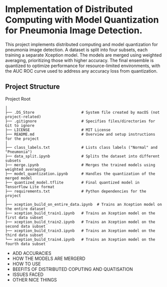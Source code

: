 # Implementation of Distributed Computing with Model Quantization for Pneumonia Image Detection.
This project implements distributed computing and model quantization for pneumonia image detection. A dataset is split into four subsets, each training a separate Xception model. The models are merged using weighted averaging, prioritizing those with higher accuracy. The final ensemble is quantized to optimize performance for resource-limited environments, with the AUC ROC curve used to address any accuracy loss from quantization.

## Project Structure
Project Root
```
│
├── .DS_Store                     # System file created by macOS (not project-related)
├── .gitignore                    # Specifies files/directories for Git to ignore
├── LICENSE                       # MIT License 
├── README.md                     # Overview and setup instructions for the project
│
├── class_labels.txt              # Lists class labels ("Normal" and "Pneumonia")
├── data_split.ipynb              # Splits the dataset into different subsets
├── merge.ipynb                   # Merges the trained models using weighted averaging
├── model_quantization.ipynb      # Handles the quantization of the merged model
├── quantized_model.tflite        # Final quantized model in TensorFlow Lite format
├── requirements.txt              # Python dependencies for the project
│
├── xception_build_on_entire_data.ipynb  # Trains an Xception model on the entire dataset
├── xception_build_train1.ipynb   # Trains an Xception model on the first data subset
├── xception_build_train2.ipynb   # Trains an Xception model on the second data subset
├── xception_build_train3.ipynb   # Trains an Xception model on the third data subset
└── xception_build_train4.ipynb   # Trains an Xception model on the fourth data subset
```

- ADD ACCURACIES
- HOW THE MODELS ARE MERGERD
- HOW TO USE
- BEEFITS OF DISTRIBUTED COPUTING AND QUATISATION
- ISSUES FACED
- OTHER NICE THINGS
